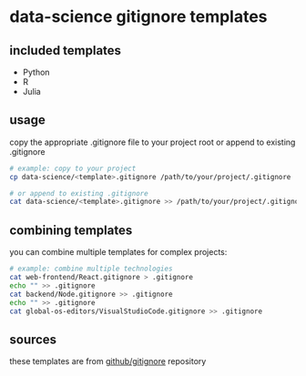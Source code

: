 ﻿# data-science gitignore templates

## included templates

- Python
- R
- Julia


## usage

copy the appropriate .gitignore file to your project root or append to existing .gitignore

```bash
# example: copy to your project
cp data-science/<template>.gitignore /path/to/your/project/.gitignore

# or append to existing .gitignore
cat data-science/<template>.gitignore >> /path/to/your/project/.gitignore
```

## combining templates

you can combine multiple templates for complex projects:

```bash
# example: combine multiple technologies
cat web-frontend/React.gitignore > .gitignore
echo "" >> .gitignore
cat backend/Node.gitignore >> .gitignore
echo "" >> .gitignore
cat global-os-editors/VisualStudioCode.gitignore >> .gitignore
```

## sources

these templates are from [github/gitignore](https://github.com/github/gitignore) repository
